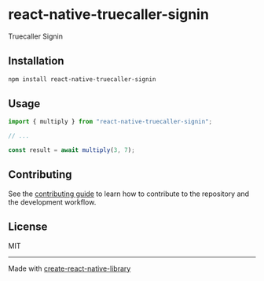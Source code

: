 # react-native-truecaller-signin

Truecaller Signin

## Installation

```sh
npm install react-native-truecaller-signin
```

## Usage

```js
import { multiply } from "react-native-truecaller-signin";

// ...

const result = await multiply(3, 7);
```

## Contributing

See the [contributing guide](CONTRIBUTING.md) to learn how to contribute to the repository and the development workflow.

## License

MIT

---

Made with [create-react-native-library](https://github.com/callstack/react-native-builder-bob)
